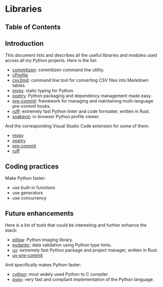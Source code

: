 # Libraries

## Table of Contents

## Introduction

This document lists and describes all the useful libraries and modules used across all my Python projects. Here is the list:

- [commitizen](https://github.com/commitizen/cz-cli): commitizen command line utility.
- [cProfile](https://docs.python.org/3/library/profile.html)
- [csv2md](https://github.com/lzakharov/csv2md): command line tool for converting CSV files into Markdown tables.
- [mypy](https://github.com/python/mypy): static typing for Python.
- [poetry](https://github.com/python-poetry/poetry): Python packaging and dependency management made easy.
- [pre-commit](https://github.com/pre-commit/pre-commit): framework for managing and maintaining multi-language pre-commit hooks.
- [ruff](https://github.com/astral-sh/ruff): extremely fast Python linter and code formatter, written in Rust.
- [snakeviz](https://github.com/jiffyclub/snakeviz): in-browser Python profile viewer.

And the corresponding Visual Studio Code extension for some of them:

- [mypy](https://marketplace.visualstudio.com/items?itemName=ms-python.mypy-type-checker)
- [poetry](https://marketplace.visualstudio.com/items?itemName=zeshuaro.vscode-python-poetry)
- [pre-commit](https://marketplace.visualstudio.com/items?itemName=elagil.pre-commit-helper)
- [ruff](https://marketplace.visualstudio.com/items?itemName=charliermarsh.ruff)

## Coding practices

Make Python faster:

- use built-in functions
- use generators
- use concurrency

## Future enhancements

Here is a list of tools that could be interesting and further enhance the stack:

- [pillow](https://github.com/python-pillow/Pillow): Python imaging library.
- [pydantic](https://github.com/pydantic/pydantic): data validation using Python type hints.
- [uv](https://github.com/astral-sh/uv): extremely fast Python package and project manager, written in Rust.
- [uv-pre-commit](https://github.com/astral-sh/uv-pre-commit)

And specifically makes Python faster:

- [cython](https://github.com/cython/cython): most widely used Python to C compiler.
- [pypy](https://github.com/pypy/pypy): very fast and compliant implementation of the Python language.
